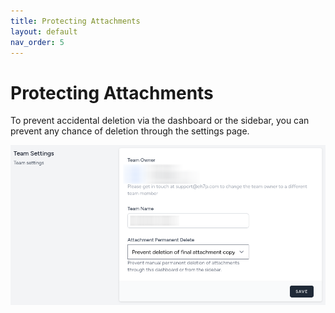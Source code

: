```yaml
---
title: Protecting Attachments
layout: default
nav_order: 5
---
```


# Protecting Attachments

To prevent accidental deletion via the dashboard or the sidebar, you can prevent any chance of deletion through the settings page.

![Image](/assets/images/docs/protecting-attachments/prevent-deletion.png)

